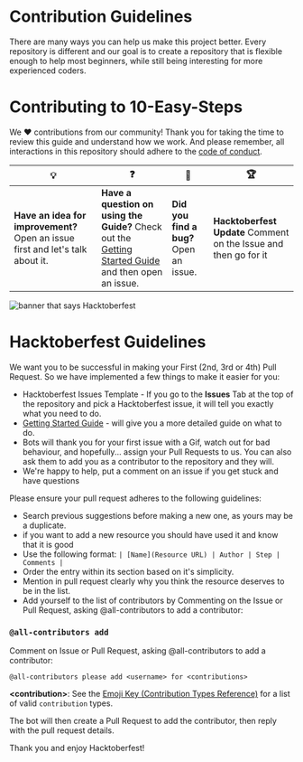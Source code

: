 # Contribution Guidelines

There are many ways you can help us make this project better. Every repository is different and our goal is to create a repository that is flexible enough to help most beginners, while still being interesting for more experienced coders. 

# Contributing to 10-Easy-Steps

We :heart: contributions from our community! Thank you for taking the time to review this guide and understand how we work. And please remember, all interactions in this repository should adhere to the [code of conduct](code-of-conduct.md).

| :bulb: | :question: | :bug: | :trophy: |
| ------- | -------- | -------- | -------- |
| **Have an idea for improvement?** Open an issue first and let's talk about it. | **Have a question on using the Guide?** Check out the [Getting Started Guide](docs/getting-started.md) and then open an issue. | **Did you find a bug?** Open an issue. | **Hacktoberfest Update** Comment on the Issue and then go for it |

<img src="https://github.com/msandfor/10-Easy-Steps/blob/master/assets/HF2020%20Events%201600x400%20Centered.png" alt="banner that says Hacktoberfest">

# Hacktoberfest Guidelines

We want you to be successful in making your First (2nd, 3rd or 4th) Pull Request. So we have implemented a few things to make it easier for you:

* Hacktoberfest Issues Template - If you go to the **Issues** Tab at the top of the repository and pick a Hacktoberfest issue, it will tell you exactly what you need to do.
* [Getting Started Guide](https://github.com/msandfor/10-Easy-Steps/blob/master/docs/getting-started.md) - will give you a more detailed guide on what to do.
* Bots will thank you for your first issue with a Gif, watch out for bad behaviour, and hopefully... assign your Pull Requests to us. You can also ask them to add you as a contributor to the repository and they will.
* We're happy to help, put a comment on an issue if you get stuck and have questions

Please ensure your pull request adheres to the following guidelines:

- Search previous suggestions before making a new one, as yours may be a duplicate.
- if you want to add a new resource you should have used it and know that it is good
- Use the following format: `| [Name](Resource URL) | Author | Step | Comments |`
- Order the entry within its section based on it's simplicity.
- Mention in pull request clearly why you think the resource deserves to be in the list.
- Add yourself to the list of contributors by Commenting on the Issue or Pull Request, asking @all-contributors to add a contributor:

### `@all-contributors add`
 Comment on Issue or Pull Request, asking @all-contributors to add a contributor:

```
@all-contributors please add <username> for <contributions>
```
**\<contribution>**: See the [Emoji Key (Contribution Types Reference)](https://allcontributors.org/docs/en/emoji-key) for a list of valid `contribution` types.

The bot will then create a Pull Request to add the contributor, then reply with the pull request details.


Thank you and enjoy Hacktoberfest!
